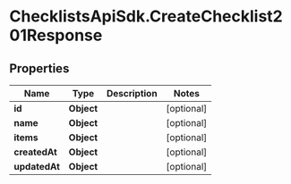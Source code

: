 # ChecklistsApiSdk.CreateChecklist201Response

## Properties

Name | Type | Description | Notes
------------ | ------------- | ------------- | -------------
**id** | **Object** |  | [optional] 
**name** | **Object** |  | [optional] 
**items** | **Object** |  | [optional] 
**createdAt** | **Object** |  | [optional] 
**updatedAt** | **Object** |  | [optional] 


